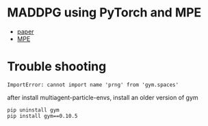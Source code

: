 # MADDPG using PyTorch and MPE

- [paper](https://arxiv.org/pdf/1706.02275.pdf)
- [MPE](https://github.com/openai/multiagent-particle-envs)

# Trouble shooting

`ImportError: cannot import name 'prng' from 'gym.spaces'`

after install multiagent-particle-envs, install an older version of gym

```shell
pip uninstall gym
pip install gym==0.10.5
```
